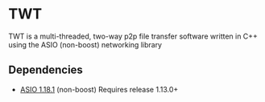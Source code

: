 # TWT 
TWT is a multi-threaded, two-way p2p file transfer software written in C++ using the ASIO (non-boost) networking library

## Dependencies
* [ASIO 1.18.1](https://sourceforge.net/projects/asio/files/asio/1.18.1%20%28Stable%29/) (non-boost) Requires release 1.13.0+ <br>
